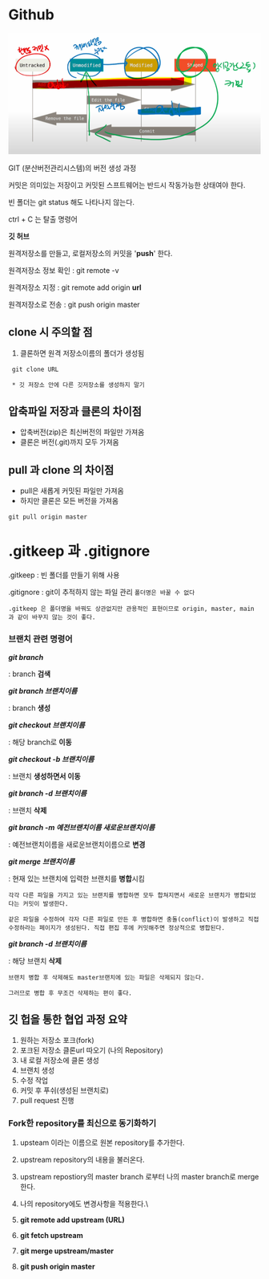 # Github



![image-20220706094929541](multicampus.assets/image-20220706094929541.png)

GIT (분산버전관리시스템)의 버전 생성 과정

커밋은 의미있는 저장이고 커밋된 스프트웨어는 반드시 작동가능한 상태여야 한다.

빈 폴더는 git status 해도 나타나지 않는다.

ctrl + C 는 탈출 명령어



**깃 허브**

원격저장소를 만들고, 로컬저장소의 커밋을 '**push**' 한다.

원격저장소 정보 확인 : git remote -v

원격저장소 지정 : git remote add origin **url**

원격저장소로 전송 : git push origin master



## **clone 시 주의할 점**

1. 클론하면 원격 저장소이름의 폴더가 생성됨

``` git bash
 git clone URL
```

` * 깃 저장소 안에 다른 깃저장소를 생성하지 말기`



## **압축파일 저장과 클론의 차이점**

- 압축버전(zip)은 최신버전의 파일만 가져옴
- 클론은 버전(.git)까지 모두 가져옴



## **pull 과 clone 의 차이점**

- pull은 새롭게 커밋된 파일만 가져옴
- 하지만 클론은 모든 버전을 가져옴

```git bash
git pull origin master
```



# .gitkeep 과 .gitignore

.gitkeep : 빈 폴더를 만들기 위해 사용

.gitignore : git이 추적하지 않는 파일 관리 `폴더명은 바꿀 수 없다`

`.gitkeep 은 폴더명을 바꿔도 상관없지만 관용적인 표현이므로 origin, master, main 과 같이 바꾸지 않는 것이 좋다.`



### 브랜치 관련 명령어

***git branch***

: branch **검색**



***git branch 브랜치이름***

: branch **생성**



***git checkout 브랜치이름***

: 해당 branch로 **이동**



***git checkout -b 브랜치이름***

: 브랜치 **생성하면서 이동**



***git branch -d  브랜치이름***

: 브랜치  **삭제**



***git branch -m 예전브랜치이름 새로운브랜치이름***

: 예전브랜치이름을 새로운브랜치이름으로 **변경**



***git merge 브랜치이름***

: 현재 있는 브랜치에 입력한 브랜치를 **병합**시킴

`각각 다른 파일을 가지고 있는 브랜치를 병합하면 모두 합쳐지면서 새로운 브랜치가 병합되었다는 커밋이 발생한다. `

`같은 파일을 수정하여 각자 다른 파일로 만든 후 병합하면 충돌(conflict)이 발생하고 직접 수정하라는 페이지가 생성된다. 직접 편집 후에 커밋해주면 정상적으로 병합된다.`



***git branch -d 브랜치이름***

: 해당 브랜치 **삭제**

`브랜치 병합 후 삭제해도 master브랜치에 있는 파일은 삭제되지 않는다. `

`그러므로 병합 후 무조건 삭제하는 편이 좋다.`



## 깃 헙을 통한 협업 과정 요약



1. 원하는 저장소 포크(fork)
2. 포크된 저장소 클론url 따오기 (나의 Repository)
3. 내 로컬 저장소에 클론 생성
4. 브랜치 생성
5. 수정 작업
6. 커밋 후 푸쉬(생성된 브랜치로)
7. pull request 진행



### Fork한 repository를 최신으로 동기화하기

1. upsteam 이라는 이름으로 원본 repository를 추가한다.
2. upstream repository의 내용을 불러온다.
3. upstream repostiory의 master branch 로부터 나의 master branch로 merge 한다.
4. 나의 repository에도 변경사항을 적용한다.\



1. **git remote add upstream (URL)**
2. **git fetch upstream**
3. **git merge upstream/master**
4. **git push origin master**